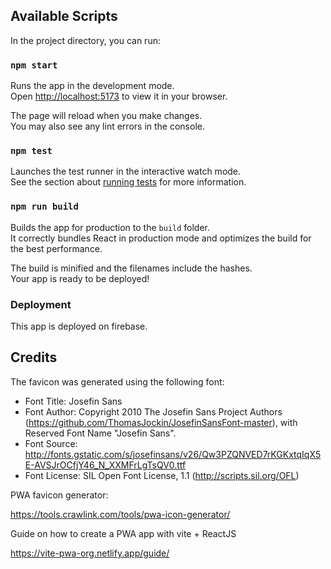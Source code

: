 
## Available Scripts

In the project directory, you can run:

### `npm start`

Runs the app in the development mode.\
Open [http://localhost:5173](http://localhost:5173) to view it in your browser.

The page will reload when you make changes.\
You may also see any lint errors in the console.

### `npm test`

Launches the test runner in the interactive watch mode.\
See the section about [running tests](https://facebook.github.io/create-react-app/docs/running-tests) for more information.

### `npm run build`

Builds the app for production to the `build` folder.\
It correctly bundles React in production mode and optimizes the build for the best performance.

The build is minified and the filenames include the hashes.\
Your app is ready to be deployed!


### Deployment

This app is deployed on firebase.



## Credits

The favicon was generated using the following font:

- Font Title: Josefin Sans
- Font Author: Copyright 2010 The Josefin Sans Project Authors (https://github.com/ThomasJockin/JosefinSansFont-master), with Reserved Font Name "Josefin Sans".
- Font Source: http://fonts.gstatic.com/s/josefinsans/v26/Qw3PZQNVED7rKGKxtqIqX5E-AVSJrOCfjY46_N_XXMFrLgTsQV0.ttf
- Font License: SIL Open Font License, 1.1 (http://scripts.sil.org/OFL)

PWA favicon generator:

https://tools.crawlink.com/tools/pwa-icon-generator/

Guide on how to create a PWA app with vite + ReactJS

https://vite-pwa-org.netlify.app/guide/
